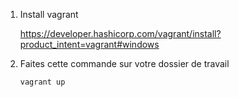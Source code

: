 1. Install vagrant

   https://developer.hashicorp.com/vagrant/install?product_intent=vagrant#windows
   
3. Faites cette commande sur votre dossier de travail

       vagrant up
